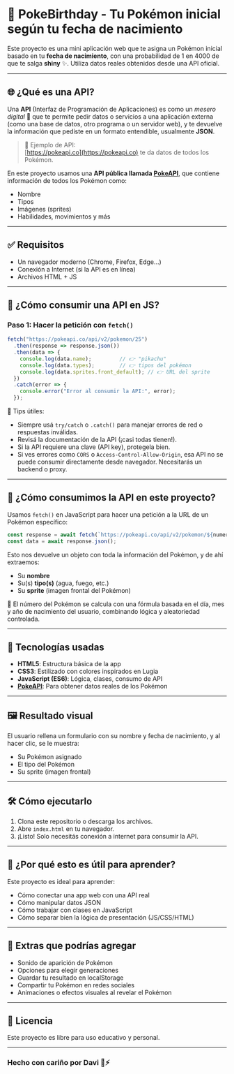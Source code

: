 
# 🎉 PokeBirthday - Tu Pokémon inicial según tu fecha de nacimiento

Este proyecto es una mini aplicación web que te asigna un Pokémon inicial basado en tu **fecha de nacimiento**, con una probabilidad de 1 en 4000 de que te salga **shiny** ✨. Utiliza datos reales obtenidos desde una API oficial.

---

## 🌐 ¿Qué es una API?

Una **API** (Interfaz de Programación de Aplicaciones) es como un *mesero digital* 📡 que te permite pedir datos o servicios a una aplicación externa (como una base de datos, otro programa o un servidor web), y te devuelve la información que pediste en un formato entendible, usualmente **JSON**.

> 🧠 Ejemplo de API:  
> [https://pokeapi.co](https://pokeapi.co) te da datos de todos los Pokémon.

En este proyecto usamos una **API pública llamada [PokeAPI](https://pokeapi.co/)**, que contiene información de todos los Pokémon como:
- Nombre
- Tipos
- Imágenes (sprites)
- Habilidades, movimientos y más

---

## ✅ Requisitos

- Un navegador moderno (Chrome, Firefox, Edge…)
- Conexión a Internet (si la API es en línea)
- Archivos HTML + JS

---

## 🔧 ¿Cómo consumir una API en JS?

### Paso 1: Hacer la petición con `fetch()`

```js
fetch("https://pokeapi.co/api/v2/pokemon/25")
  .then(response => response.json())
  .then(data => {
    console.log(data.name);         // 👉 "pikachu"
    console.log(data.types);        // 👉 tipos del pokémon
    console.log(data.sprites.front_default); // 👉 URL del sprite
  })
  .catch(error => {
    console.error("Error al consumir la API:", error);
  });
```

📌 Tips útiles:
- Siempre usá `try/catch` o `.catch()` para manejar errores de red o respuestas inválidas.
- Revisá la documentación de la API (¡casi todas tienen!).
- Si la API requiere una clave (API key), protegela bien.
- Si ves errores como `CORS` o `Access-Control-Allow-Origin`, esa API no se puede consumir directamente desde navegador. Necesitarás un backend o proxy.

---

## 🧠 ¿Cómo consumimos la API en este proyecto?

Usamos `fetch()` en JavaScript para hacer una petición a la URL de un Pokémon específico:

```js
const response = await fetch(`https://pokeapi.co/api/v2/pokemon/${numeroPokemon}`);
const data = await response.json();
```

Esto nos devuelve un objeto con toda la información del Pokémon, y de ahí extraemos:
- Su **nombre**
- Su(s) **tipo(s)** (agua, fuego, etc.)
- Su **sprite** (imagen frontal del Pokémon)

📐 El número del Pokémon se calcula con una fórmula basada en el día, mes y año de nacimiento del usuario, combinando lógica y aleatoriedad controlada.

---

## 🧪 Tecnologías usadas

- **HTML5**: Estructura básica de la app
- **CSS3**: Estilizado con colores inspirados en Lugia
- **JavaScript (ES6)**: Lógica, clases, consumo de API
- **[PokeAPI](https://pokeapi.co/)**: Para obtener datos reales de los Pokémon

---

## 🖼️ Resultado visual

El usuario rellena un formulario con su nombre y fecha de nacimiento, y al hacer clic, se le muestra:
- Su Pokémon asignado
- El tipo del Pokémon
- Su sprite (imagen frontal)

---

## 🛠️ Cómo ejecutarlo

1. Clona este repositorio o descarga los archivos.
2. Abre `index.html` en tu navegador.
3. ¡Listo! Solo necesitás conexión a internet para consumir la API.

---

## 🤔 ¿Por qué esto es útil para aprender?

Este proyecto es ideal para aprender:
- Cómo conectar una app web con una API real
- Cómo manipular datos JSON
- Cómo trabajar con clases en JavaScript
- Cómo separar bien la lógica de presentación (JS/CSS/HTML)

---

## 🚀 Extras que podrías agregar

- Sonido de aparición de Pokémon
- Opciones para elegir generaciones
- Guardar tu resultado en localStorage
- Compartir tu Pokémon en redes sociales
- Animaciones o efectos visuales al revelar el Pokémon

---

## 📜 Licencia

Este proyecto es libre para uso educativo y personal.

---

### Hecho con cariño por Davi 🧢⚡
